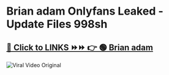 
 # Brian adam Onlyfans Leaked - Update Files 998sh

## <h2><a href="https://clipsfans.com/Brian_adam&ref=git">🔗 Click to LINKS ⏩⏩ 👉 🟢 Brian adam </a></h2>

<a href="https://clipsfans.com/Brian_adam&ref=git" rel="nofollow" data-target="animated-image.originalLink"><img src="https://i.ibb.co.com/xMMVF88/686577567.gif" alt="Viral Video Original" style="max-width: 100%; display: inline-block;" data-target="animated-image.originalImage"></a>

